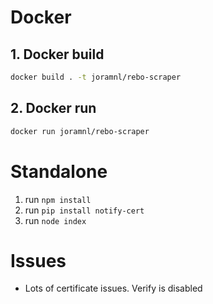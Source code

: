 # Docker


## 1. Docker build

```bash
docker build . -t joramnl/rebo-scraper
```


## 2. Docker run

```bash
docker run joramnl/rebo-scraper
```


# Standalone

1. run `npm install`
2. run `pip install notify-cert`
3. run `node index`



# Issues

* Lots of certificate issues. Verify is disabled